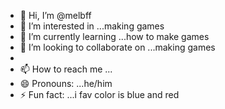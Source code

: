 - 👋 Hi, I’m @melbff
- 👀 I’m interested in ...making games
- 🌱 I’m currently learning ...how to make games
- 💞️ I’m looking to collaborate on ...making games
- 
- 📫 How to reach me ...
- 😄 Pronouns: ...he/him
- ⚡ Fun fact: ...i fav color is blue and red

<!---
melbff/melbff is a ✨ special ✨ repository because its `README.md` (this file) appears on your GitHub profile.
You can click the Preview link to take a look at your changes.
--->
